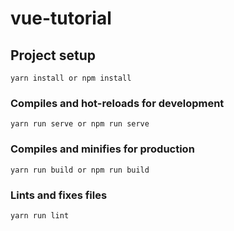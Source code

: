 # vue-tutorial

## Project setup
```
yarn install or npm install
```

### Compiles and hot-reloads for development
```
yarn run serve or npm run serve
```

### Compiles and minifies for production
```
yarn run build or npm run build
```

### Lints and fixes files
```
yarn run lint
```
